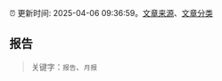 :alarm_clock: 更新时间: 2025-04-06 09:36:59。[文章来源](/README.md)、[文章分类](/TAGS.md)

## 报告


> 关键字：`报告`、`月报`



